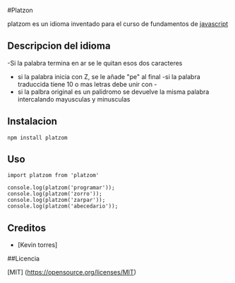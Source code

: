 #Platzon

platzom es un idioma inventado para el curso de fundamentos de [javascript](www.google.com)

## Descripcion del idioma 

-Si la palabra termina en ar se le quitan esos dos caracteres
- si la palabra inicia con Z, se le añade "pe" al final
-si la palabra traduccida tiene 10 o mas letras debe unir con -
- si la palbra original es un palidromo se devuelve la misma palabra intercalando mayusculas y minusculas

## Instalacion
```
npm install platzom
```
## Uso

```
import platzom from 'platzom'

console.log(platzom('programar'));
console.log(platzom('zorro'));
console.log(platzom('zarpar'));
console.log(platzom('abecedario'));
```

## Creditos

- [Kevin torres]

##Licencia

[MIT] (https://opensource.org/licenses/MIT)